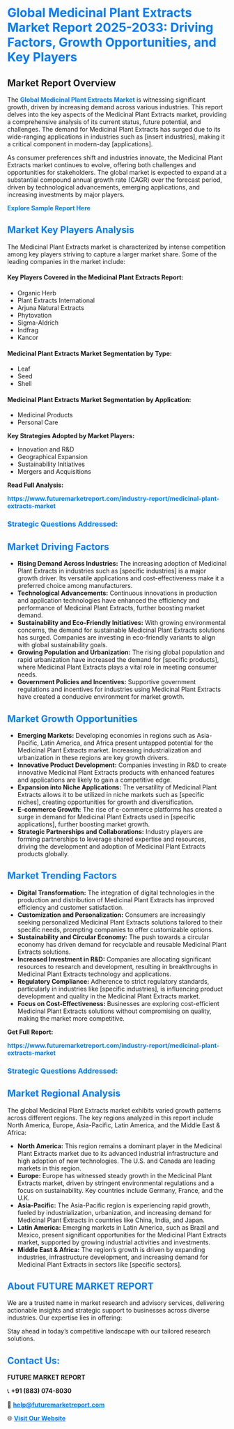 <h1 style="color: #007BFF;">Global Medicinal Plant Extracts Market Report 2025-2033: Driving Factors, Growth Opportunities, and Key Players</h1>

<section id="overview">
<h2>Market Report Overview</h2>
<p>The <a href="https://www.futuremarketreport.com/industry-report/medicinal-plant-extracts-market" style="color: #007BFF; text-decoration: none;"><strong>Global Medicinal Plant Extracts Market</strong></a> is witnessing significant growth, driven by increasing demand across various industries. This report delves into the key aspects of the Medicinal Plant Extracts market, providing a comprehensive analysis of its current status, future potential, and challenges. The demand for Medicinal Plant Extracts has surged due to its wide-ranging applications in industries such as [insert industries], making it a critical component in modern-day [applications].</p>
<p>As consumer preferences shift and industries innovate, the Medicinal Plant Extracts market continues to evolve, offering both challenges and opportunities for stakeholders. The global market is expected to expand at a substantial compound annual growth rate (CAGR) over the forecast period, driven by technological advancements, emerging applications, and increasing investments by major players.</p>
</section>

<section id="overview">
<p><a href="https://www.futuremarketreport.com/request-sample/reportId=63640" style="color: #007BFF; text-decoration: none;"><strong>Explore Sample Report Here</strong></a></p>
</section>

<section id="key-players">
<h2 style="color: #007BFF;">Market Key Players Analysis</h2>
<p>The Medicinal Plant Extracts market is characterized by intense competition among key players striving to capture a larger market share. Some of the leading companies in the market include:</p>
<h4>Key Players Covered in the Medicinal Plant Extracts Report:</h4>
<ul><li>Organic Herb</li><li>Plant Extracts International</li><li>Arjuna Natural Extracts</li><li>Phytovation</li><li>Sigma-Aldrich</li><li>Indfrag</li><li>Kancor</li></ul>
<h4>Medicinal Plant Extracts Market Segmentation by Type:</h4>
<ul><li>Leaf</li><li>Seed</li><li>Shell</li></ul>

<h4>Medicinal Plant Extracts Market Segmentation by Application:</h4>
<ul><li>Medicinal Products</li><li>Personal Care</li></ul>
<p><strong>Key Strategies Adopted by Market Players:</strong></p>
<ul>
<li>Innovation and R&D</li>
<li>Geographical Expansion</li>
<li>Sustainability Initiatives</li>
<li>Mergers and Acquisitions</li>
</ul>
</section>

<section>
<p><strong>Read Full Analysis: </strong></p><a href="https://www.futuremarketreport.com/industry-report/medicinal-plant-extracts-market" style="color: #007BFF; text-decoration: none;"><strong>https://www.futuremarketreport.com/industry-report/medicinal-plant-extracts-market</strong></a>
<h3 style="color: #007BFF;">Strategic Questions Addressed:</h3>
</section>

<section id="driving-factors">
<h2 style="color: #007BFF;">Market Driving Factors</h2>
<ul>
<li><strong>Rising Demand Across Industries:</strong> The increasing adoption of Medicinal Plant Extracts in industries such as [specific industries] is a major growth driver. Its versatile applications and cost-effectiveness make it a preferred choice among manufacturers.</li>
<li><strong>Technological Advancements:</strong> Continuous innovations in production and application technologies have enhanced the efficiency and performance of Medicinal Plant Extracts, further boosting market demand.</li>
<li><strong>Sustainability and Eco-Friendly Initiatives:</strong> With growing environmental concerns, the demand for sustainable Medicinal Plant Extracts solutions has surged. Companies are investing in eco-friendly variants to align with global sustainability goals.</li>
<li><strong>Growing Population and Urbanization:</strong> The rising global population and rapid urbanization have increased the demand for [specific products], where Medicinal Plant Extracts plays a vital role in meeting consumer needs.</li>
<li><strong>Government Policies and Incentives:</strong> Supportive government regulations and incentives for industries using Medicinal Plant Extracts have created a conducive environment for market growth.</li>
</ul>
</section>

<section id="growth-opportunities">
<h2 style="color: #007BFF;">Market Growth Opportunities</h2>
<ul>
<li><strong>Emerging Markets:</strong> Developing economies in regions such as Asia-Pacific, Latin America, and Africa present untapped potential for the Medicinal Plant Extracts market. Increasing industrialization and urbanization in these regions are key growth drivers.</li>
<li><strong>Innovative Product Development:</strong> Companies investing in R&D to create innovative Medicinal Plant Extracts products with enhanced features and applications are likely to gain a competitive edge.</li>
<li><strong>Expansion into Niche Applications:</strong> The versatility of Medicinal Plant Extracts allows it to be utilized in niche markets such as [specific niches], creating opportunities for growth and diversification.</li>
<li><strong>E-commerce Growth:</strong> The rise of e-commerce platforms has created a surge in demand for Medicinal Plant Extracts used in [specific applications], further boosting market growth.</li>
<li><strong>Strategic Partnerships and Collaborations:</strong> Industry players are forming partnerships to leverage shared expertise and resources, driving the development and adoption of Medicinal Plant Extracts products globally.</li>
</ul>
</section>

<section id="trending-factors">
<h2 style="color: #007BFF;">Market Trending Factors</h2>
<ul>
<li><strong>Digital Transformation:</strong> The integration of digital technologies in the production and distribution of Medicinal Plant Extracts has improved efficiency and customer satisfaction.</li>
<li><strong>Customization and Personalization:</strong> Consumers are increasingly seeking personalized Medicinal Plant Extracts solutions tailored to their specific needs, prompting companies to offer customizable options.</li>
<li><strong>Sustainability and Circular Economy:</strong> The push towards a circular economy has driven demand for recyclable and reusable Medicinal Plant Extracts solutions.</li>
<li><strong>Increased Investment in R&D:</strong> Companies are allocating significant resources to research and development, resulting in breakthroughs in Medicinal Plant Extracts technology and applications.</li>
<li><strong>Regulatory Compliance:</strong> Adherence to strict regulatory standards, particularly in industries like [specific industries], is influencing product development and quality in the Medicinal Plant Extracts market.</li>
<li><strong>Focus on Cost-Effectiveness:</strong> Businesses are exploring cost-efficient Medicinal Plant Extracts solutions without compromising on quality, making the market more competitive.</li>
</ul>
</section>

<section>
<p><strong>Get Full Report: </strong></p><a href="https://www.futuremarketreport.com/industry-report/medicinal-plant-extracts-market" style="color: #007BFF; text-decoration: none;"><strong>https://www.futuremarketreport.com/industry-report/medicinal-plant-extracts-market</strong></a>
<h3 style="color: #007BFF;">Strategic Questions Addressed:</h3>
</section>


<section id="regional-analysis">
<h2 style="color: #007BFF;">Market Regional Analysis</h2>
<p>The global Medicinal Plant Extracts market exhibits varied growth patterns across different regions. The key regions analyzed in this report include North America, Europe, Asia-Pacific, Latin America, and the Middle East & Africa:</p>
<ul>
<li><strong>North America:</strong> This region remains a dominant player in the Medicinal Plant Extracts market due to its advanced industrial infrastructure and high adoption of new technologies. The U.S. and Canada are leading markets in this region.</li>
<li><strong>Europe:</strong> Europe has witnessed steady growth in the Medicinal Plant Extracts market, driven by stringent environmental regulations and a focus on sustainability. Key countries include Germany, France, and the U.K.</li>
<li><strong>Asia-Pacific:</strong> The Asia-Pacific region is experiencing rapid growth, fueled by industrialization, urbanization, and increasing demand for Medicinal Plant Extracts in countries like China, India, and Japan.</li>
<li><strong>Latin America:</strong> Emerging markets in Latin America, such as Brazil and Mexico, present significant opportunities for the Medicinal Plant Extracts market, supported by growing industrial activities and investments.</li>
<li><strong>Middle East & Africa:</strong> The region’s growth is driven by expanding industries, infrastructure development, and increasing demand for Medicinal Plant Extracts in sectors like [specific sectors].</li>
</ul>
</section>

<footer>
<h2 style="color: #007BFF;">About FUTURE MARKET REPORT</h2>
<p>We are a trusted name in market research and advisory services, delivering actionable insights and strategic support to businesses across diverse industries. Our expertise lies in offering:</p>

<p>Stay ahead in today’s competitive landscape with our tailored research solutions.</p>

<h2 style="color: #007BFF;">Contact Us:</h2>
<p><strong>FUTURE MARKET REPORT</strong></p>
<p>📞 <strong>+91 (883) 074-8030</strong></p>
<p>📧 <strong><a href="mailto:help@futuremarketreport.com" style="color: #007BFF;">help@futuremarketreport.com</a></strong></p>
<p>🌐 <strong><a href="https://www.futuremarketreport.com/" style="color: #007BFF;">Visit Our Website</a></strong></p>
</footer>